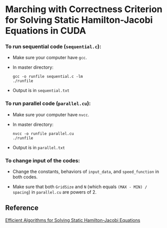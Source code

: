 
# Marching with Correctness Criterion for Solving Static Hamilton-Jacobi Equations in CUDA

### To run sequential code (`sequential.c`):

- Make sure your computer have `gcc`.

- In master directory:
    ```
    gcc -o runfile sequential.c -lm
    ./runfile
    ```

- Output is in `sequential.txt`

### To run parallel code (`parallel.cu`):
- Make sure your computer have `nvcc`.

- In master directory:
    ```
    nvcc -o runfile parallel.cu
    ./runfile
    ```
- Output is in `parallel.txt`

### To change input of the codes:

- Change the constants, behaviors of `input_data`, and `speed_function` in both codes.

- Make sure that both `GridSize` and `N` (which equals `(MAX - MIN) / spacing`) in `parallel.cu` are powers of 2.

## Reference
[Efficient Algorithms for Solving Static Hamilton-Jacobi Equations](https://thesis.library.caltech.edu/1888/)


